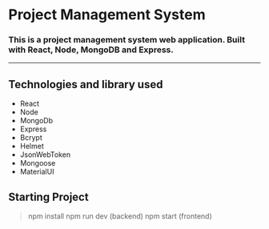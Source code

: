# Project Management System

### This is a project management system web application. Built with React, Node, MongoDB and Express.

---

## Technologies and library used

- React
- Node
- MongoDb
- Express
- Bcrypt
- Helmet
- JsonWebToken
- Mongoose
- MaterialUI

## Starting Project

> npm install
> npm run dev (backend)
> npm start (frontend)
